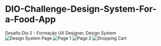# DIO-Challenge-Design-System-For-a-Food-App
Desafio Dio 2 - Formação UX Designer, Design System
![Design System Page](https://github.com/user-attachments/assets/c02ef566-3088-4fd6-93bf-431e6a47b321)
![Page 1](https://github.com/user-attachments/assets/d45e924f-c82d-4491-8341-979eb2fc9a86)
![Page 2](https://github.com/user-attachments/assets/83214721-fe28-401c-a21b-36c0d08b4a84)
![Shopping Cart](https://github.com/user-attachments/assets/0673301e-b8c1-4ce3-abe5-534d4bf72695)
